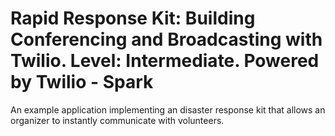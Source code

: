 # Rapid Response Kit: Building Conferencing and Broadcasting with Twilio. Level: Intermediate. Powered by Twilio - Spark

An example application implementing an disaster response kit that allows an organizer to instantly communicate with volunteers.
